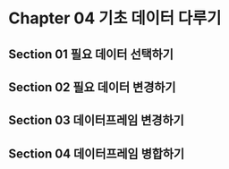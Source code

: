 # Chapter 04 기초 데이터 다루기
## Section 01 필요 데이터 선택하기

## Section 02 필요 데이터 변경하기

## Section 03 데이터프레임 변경하기

## Section 04 데이터프레임 병합하기